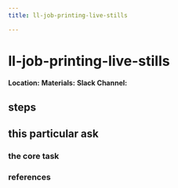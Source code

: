 ```yaml
---
title: ll-job-printing-live-stills

---
```


# ll-job-printing-live-stills

**Location:** 
**Materials:** 
**Slack Channel:** 

## steps

## this particular ask

### the core task

### references